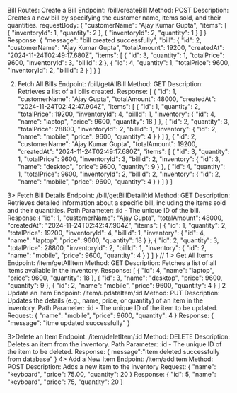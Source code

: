 Bill Routes:
Create a Bill
Endpoint: /bill/createBill
Method: POST
Description: Creates a new bill by specifying the customer name, items sold, and their quantities.
requestBody:
   {
  "customerName": "Ajay Kumar Gupta",
  "items": [
    { "inventoryId": 1, "quantity": 2 },
    { "inventoryId": 2, "quantity": 1 }
  ]
} 
Response:
  {
  "message": "bill created successfully",
  "bill": {
    "id": 2,
    "customerName": "Ajay Kumar Gupta",
    "totalAmount": 19200,
    "createdAt": "2024-11-24T02:49:17.680Z",
    "items": [
      {
        "id": 3,
        "quantity": 1,
        "totalPrice": 9600,
        "inventoryId": 3,
        "billId": 2
      },
      {
        "id": 4,
        "quantity": 1,
        "totalPrice": 9600,
        "inventoryId": 2,
        "billId": 2
      }
    ]
  }
}




2.  Fetch All Bills
Endpoint: /bill/getAllBill
Method: GET
Description: Retrieves a list of all bills created.
Response:
[
  {
    "id": 1,
    "customerName": "Ajay Gupta",
    "totalAmount": 48000,
    "createdAt": "2024-11-24T02:42:47.904Z",
    "items": [
      {
        "id": 1,
        "quantity": 2,
        "totalPrice": 19200,
        "inventoryId": 4,
        "billId": 1,
        "inventory": {
          "id": 4,
          "name": "laptop",
          "price": 9600,
          "quantity": 18
        }
      },
      {
        "id": 2,
        "quantity": 3,
        "totalPrice": 28800,
        "inventoryId": 2,
        "billId": 1,
        "inventory": {
          "id": 2,
          "name": "mobile",
          "price": 9600,
          "quantity": 4
        }
      }
    ]
  },
  {
    "id": 2,
    "customerName": "Ajay Kumar Gupta",
    "totalAmount": 19200,
    "createdAt": "2024-11-24T02:49:17.680Z",
    "items": [
      {
        "id": 3,
        "quantity": 1,
        "totalPrice": 9600,
        "inventoryId": 3,
        "billId": 2,
        "inventory": {
          "id": 3,
          "name": "desktop",
          "price": 9600,
          "quantity": 9
        }
      },
      {
        "id": 4,
        "quantity": 1,
        "totalPrice": 9600,
        "inventoryId": 2,
        "billId": 2,
        "inventory": {
          "id": 2,
          "name": "mobile",
          "price": 9600,
          "quantity": 4
        }
      }
    ]
  }
]


3> Fetch Bill Details
Endpoint: /bill/getBillDetail/:id
Method: GET
Description: Retrieves detailed information about a specific bill, including the items sold and their quantities.
Path Parameter:
:id - The unique ID of the bill.
Response:{
  "id": 1,
  "customerName": "Ajay Gupta",
  "totalAmount": 48000,
  "createdAt": "2024-11-24T02:42:47.904Z",
  "items": [
    {
      "id": 1,
      "quantity": 2,
      "totalPrice": 19200,
      "inventoryId": 4,
      "billId": 1,
      "inventory": {
        "id": 4,
        "name": "laptop",
        "price": 9600,
        "quantity": 18
      }
    },
    {
      "id": 2,
      "quantity": 3,
      "totalPrice": 28800,
      "inventoryId": 2,
      "billId": 1,
      "inventory": {
        "id": 2,
        "name": "mobile",
        "price": 9600,
        "quantity": 4
      }
    }
  ]
}
// 
1 > Get All Items
Endpoint: /item/getAllItem
Method: GET
Description: Fetches a list of all items available in the inventory.
Response:
[
  {
    "id": 4,
    "name": "laptop",
    "price": 9600,
    "quantity": 18
  },
  {
    "id": 3,
    "name": "desktop",
    "price": 9600,
    "quantity": 9
  },
  {
    "id": 2,
    "name": "mobile",
    "price": 9600,
    "quantity": 4
  }
]
2 Update an Item
Endpoint: /item/updateItem/:id
Method: PUT
Description: Updates the details (e.g., name, price, or quantity) of an item in the inventory.
Path Parameter:
:id - The unique ID of the item to be updated.
Request: 
{
"name": "mobile",
"price": 9600,
"quantity": 4
}
Response:
{
  "message": "itme updated successfully"
}

3>Delete an Item
Endpoint: /item/deletItem/:id
Method: DELETE
Description: Deletes an item from the inventory.
Path Parameter:
:id - The unique ID of the item to be deleted.
Response:
{
message":"item deleted successfully from database"
}
4> Add a New Item
Endpoint: /item/addItem
Method: POST
Description: Adds a new item to the inventory
Request:
{
  "name": "keyboard",
  "price": 75.00,
  "quantity": 20
}
Response:
{
  "id": 5,
  "name": "keyboard",
  "price": 75,
  "quantity": 20
}



